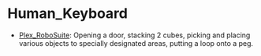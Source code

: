 # Human_Keyboard

- [Plex_RoboSuite](oed-playground/tree/master/pages/datasets/plex_robosuite.md): Opening a door, stacking 2 cubes, picking and placing various objects to specially designated areas, putting a loop onto a peg.